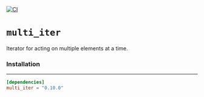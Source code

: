 [![CI](https://github.com/mklifo/multi_iter/actions/workflows/checks.yml/badge.svg)](https://github.com/mklifo/multi_iter/actions/workflows/checks.yml)

# `multi_iter`

Iterator for acting on multiple elements at a time.

### Installation
___

```toml
[dependencies]
multi_iter = "0.10.0"
```